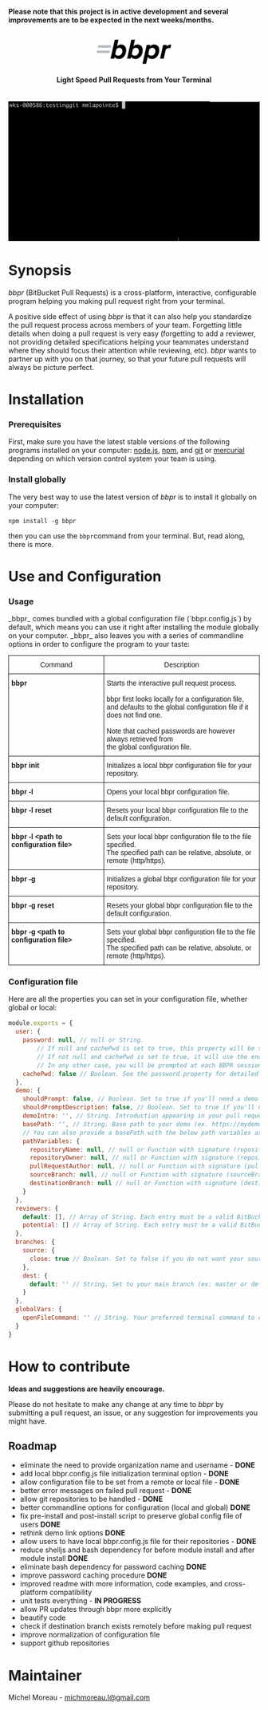 <strong>Please note that this project is in active development and several improvements are to be expected in the next weeks/months.</strong>
<br>
<div align="center">
<br>
<img src='https://raw.githubusercontent.com/MichelML/bbpr/master/media/bbpr.png' width='150'>
<h4>Light Speed Pull Requests from Your Terminal</h4>
</div>
<br>
<div align="center">
<img src='https://raw.githubusercontent.com/MichelML/bbpr/master/media/bbpr2.gif'>
</div>

<h1 id="synopsis">Synopsis</h1>  

_bbpr_ (BitBucket Pull Requests) is a cross-platform, interactive, configurable program helping you making pull request right from your terminal.   
   
A positive side effect of using _bbpr_ is that it can also help you standardize the pull request process across members of your team.
Forgetting little details when doing a pull request is very easy (forgetting to add a reviewer, not providing detailed specifications helping your teammates understand where they should focus their attention while reviewing, etc). _bbpr_ wants to partner up with you on that journey, so that your future pull requests will always be picture perfect.   
 
<h1 id="installation">Installation</h1>
<h3>Prerequisites</h3> 
  
First, make sure you have the latest stable versions of the following programs installed on your computer: <a href="https://nodejs.org/en/">node.js</a>, <a href="https://www.npmjs.com/">npm</a>, and <a href="https://git-scm.com/">git</a> or <a href="https://www.mercurial-scm.org/">mercurial</a> depending on which version control system your team is using.   


<h3>Install globally</h3>
  
The very best way to use the latest version of _bbpr_ is to install it globally on your computer:
```  
npm install -g bbpr
```     
then you can use the `bbpr`command from your terminal. But, read along, there is more.  

<h1 id="Configuration">Use and Configuration</h1>  

<h3>Usage</h3>
_bbpr_ comes bundled with a global configuration file (`bbpr.config.js`) by default, which means you can use it right after installing the module globally on your computer. _bbpr_ also leaves you with a series of commandline options in order to configure the program to your taste:  
   
  
<style type="text/css">
.tg  {border-collapse:collapse;border-spacing:0;}
.tg td{font-family:Arial, sans-serif;font-size:14px;padding:10px 5px;border-style:solid;border-width:1px;overflow:hidden;word-break:normal;}
.tg th{font-family:Arial, sans-serif;font-size:14px;font-weight:normal;padding:10px 5px;border-style:solid;border-width:1px;overflow:hidden;word-break:normal;}
.tg .tg-yw4l{vertical-align:top}
</style>
<table class="tg">
  <tr>
    <th class="tg-yw4l">Command</th>
    <th class="tg-yw4l">Description</th>
  </tr>
  <tr>
    <td class="tg-yw4l"><strong>bbpr</strong></td>
    <td class="tg-yw4l">Starts the interactive pull request process.    <br>   <br>bbpr first looks locally for a configuration file,   <br>and defaults to the global configuration file if it does not find one.    <br>   <br>Note that cached passwords are however always retrieved from    <br>the global configuration file.  </td>
  </tr>
  <tr>
    <td class="tg-yw4l"><strong>bbpr init</strong></td>
    <td class="tg-yw4l">Initializes a local bbpr configuration file for your repository.</td>
  </tr>
  <tr>
    <td class="tg-yw4l"><strong>bbpr -l</strong></td>
    <td class="tg-yw4l">Opens your local bbpr configuration file.</td>
  </tr>
  <tr>
    <td class="tg-yw4l"><strong>bbpr -l reset</strong></td>
    <td class="tg-yw4l">Resets your local bbpr configuration file to the default configuration.</td>
  </tr>
  <tr>
    <td class="tg-yw4l"><strong>bbpr -l &lt;path to configuration file&gt;</strong></td>
    <td class="tg-yw4l">Sets your local bbpr configuration file to the file specified.   <br>The specified path can be relative, absolute, or remote (http/https).  </td>
  </tr>
  <tr>
    <td class="tg-yw4l"><strong>bbpr -g</strong></td>
    <td class="tg-yw4l">Initializes a global bbpr configuration file for your repository.</td>
  </tr>
  <tr>
    <td class="tg-yw4l"><strong>bbpr -g reset</strong></td>
    <td class="tg-yw4l">Resets your global bbpr configuration file to the default configuration.  </td>
  </tr>
  <tr>
    <td class="tg-yw4l"><strong>bbpr -g  &lt;path to configuration file&gt;</strong></td>
    <td class="tg-yw4l">Sets your global bbpr configuration file to the file specified.   <br>The specified path can be relative, absolute, or remote (http/https).  </td>
  </tr>
</table>

<h3>Configuration file</h3>  
Here are all the properties you can set in your configuration file, whether global or local:

```javascript 
module.exports = {
  user: {
    password: null, // null or String.
        // If null and cachePwd is set to true, this property will be set to the (encrypted) password you entered via the prompt for your next BBPR sessions.
        // If not null and cachePwd is set to true, it will use the encrypted password stored in this property.
        // In any other case, you will be prompted at each BBPR session to provide your BitBucket password.
    cachePwd: false // Boolean. See the password property for detailed explanation.
  },
  demo: {
    shouldPrompt: false, // Boolean. Set to true if you'll need a demo link with your PR.
    shouldPromptDescription: false, // Boolean. Set to true if you'll need a description with your demo.
    demoIntro: '', // String. Introduction appearing in your pull request description right before your demo url
    basePath: '', // String. Base path to your demo (ex. https://mydemo.com/). Provide only if needing a demo. It will be ignored otherwise.
    // You can also provide a basePath with the below path variables as such https://mydemo.com/{{repositoryName}}/{{sourceBranch}}/{{orAnyPathVariableListedBelow}}
    pathVariables: {
      repositoryName: null, // null or Function with signature (repositoryName) => String. Formatting function for repositoryName.
      repositoryOwner: null, // null or Function with signature (repositoryOwner) => String. Formatting function for repositoryOwner.
      pullRequestAuthor: null, // null or Function with signature (pullRequestAuthor) => String. Formatting function for pullRequestAuthor.
      sourceBranch: null, // null or Function with signature (sourceBranch) => String. Formatting function for sourceBranch.
      destinationBranch: null // null or Function with signature (destinationBranch) => String. Formatting function for destinationBranch.
    }
  },
  reviewers: {
    default: [], // Array of String. Each entry must be a valid BitBucket username. These are the reviewers who are assign to reviewing your work. An empty Array is also valid.
    potential: [] // Array of String. Each entry must be a valid BitBucket username. These are the reviewers who may be assigned to reviewing your work. An empty Array is also valid.
  },
  branches: {
    source: {
      close: true // Boolean. Set to false if you do not want your source branch to be closed after merging in the destination branch.
    },
    dest: {
      default: '' // String. Set to your main branch (ex: master or default), or the branch to which you are making PRs most often. Defaults to default for Mercurial and master for Git
    }
  },
  globalVars: {
    openFileCommand: '' // String. Your preferred terminal command to open your config file (javascript file). BBPR uses a default command according to your platform if empty.
  }
}
```  
    
<h1 id="contribute">How to contribute</h1>

**Ideas and suggestions are heavily encourage.**  
  
Please do not hesitate to make any change at any time to _bbpr_ by submitting a pull request, an issue, or any suggestion for improvements you might have.  
  
  <h2 id="contribute-roadmap">Roadmap</h2>  
    
  - eliminate the need to provide organization name and username - __DONE__  
  - add local bbpr.config.js file initialization terminal option - __DONE__  
  - allow configuration file to be set from a remote or local file - __DONE__  
  - better error messages on failed pull request - __DONE__  
  - allow git repositories to be handled - __DONE__  
  - better commandline options for configuration (local and global) __DONE__
  - fix pre-install and post-install script to preserve global config file of users __DONE__
  - rethink demo link options __DONE__ 
  - allow users to have local bbpr.config.js file for their repositories - __DONE__ 
  - reduce shelljs and bash dependency for before module install and after module install __DONE__
  - eliminate bash dependency for password caching __DONE__
  - improve password caching procedure __DONE__
  - improved readme with more information, code examples, and cross-platform compatibility  
  - unit tests everything - __IN PROGRESS__
  - allow PR updates through bbpr more explicitly 
  - beautify code
  - check if destination branch exists remotely before making pull request  
  - improve normalization of configuration file  
  - support github repositories
    
<h1 id="maintainer">Maintainer</h1>
 
Michel Moreau - [michmoreau.l@gmail.com](mailto:michmoreau.l@gmail.com?Subject=bbpr%20Project) 
